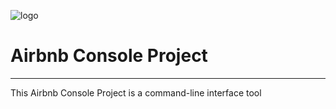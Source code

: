 ![logo](https//s3.amazonaws.com/alx-intranet.hbtn.io/uploads/medias/2018)

# Airbnb Console Project
--------------------------------
This Airbnb Console Project is a command-line interface tool
